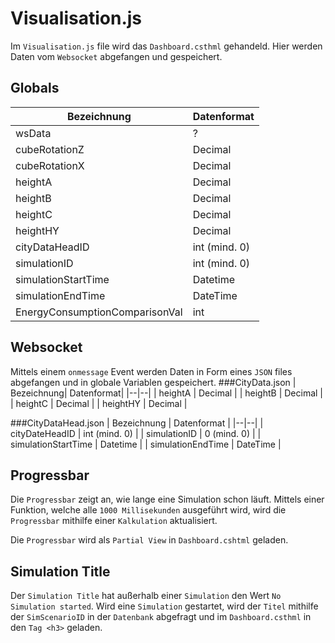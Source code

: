 # Visualisation.js
Im `Visualisation.js` file wird das `Dashboard.csthml` gehandeld. Hier werden Daten vom `Websocket` abgefangen und gespeichert.

## Globals
| Bezeichnung| Datenformat|
|--|--|
| wsData| ?  |
| cubeRotationZ | Decimal  |
| cubeRotationX | Decimal  |
| heightA | Decimal  |
| heightB | Decimal  |
| heightC | Decimal  |
| heightHY | Decimal  |
| cityDataHeadID | int (mind. 0) |
| simulationID | int (mind. 0)  |
| simulationStartTime | Datetime  |
| simulationEndTime | DateTime  |
| EnergyConsumptionComparisonVal | int  |

## Websocket
Mittels einem `onmessage` Event werden Daten in Form eines `JSON` files abgefangen und in globale Variablen gespeichert.
###CityData.json
| Bezeichnung| Datenformat|
|--|--|
| heightA | Decimal  |
| heightB | Decimal  |
| heightC | Decimal  |
| heightHY | Decimal  |

###CityDataHead.json
| Bezeichnung | Datenformat |
|--|--|
| cityDateHeadID | int (mind. 0) |
| simulationID | 0 (mind. 0) |
| simulationStartTime | Datetime |
| simulationEndTime | DateTime |

## Progressbar
Die `Progressbar` zeigt an, wie lange eine Simulation schon läuft.
Mittels einer Funktion, welche alle `1000 Millisekunden` ausgeführt wird, wird die `Progressbar` mithilfe einer `Kalkulation` aktualisiert.

Die `Progressbar` wird als `Partial View` in `Dashboard.cshtml` geladen.

## Simulation Title
Der `Simulation Title` hat außerhalb einer `Simulation` den Wert `No Simulation started`. Wird eine `Simulation` gestartet, wird der `Titel` mithilfe der `SimScenarioID` in der `Datenbank` abgefragt und im `Dashboard.csthml` in den `Tag <h3>` geladen.